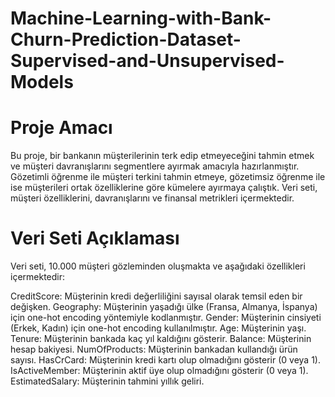 # Machine-Learning-with-Bank-Churn-Prediction-Dataset-Supervised-and-Unsupervised-Models
# Proje Amacı
Bu proje, bir bankanın müşterilerinin terk edip etmeyeceğini tahmin etmek ve müşteri davranışlarını segmentlere ayırmak amacıyla hazırlanmıştır. Gözetimli 
öğrenme ile müşteri terkini tahmin etmeye, gözetimsiz öğrenme ile ise müşterileri ortak özelliklerine göre kümelere ayırmaya çalıştık. Veri seti, müşteri özelliklerini, 
davranışlarını ve finansal metrikleri içermektedir.
# Veri Seti Açıklaması
Veri seti, 10.000 müşteri gözleminden oluşmakta ve aşağıdaki özellikleri içermektedir:

CreditScore: Müşterinin kredi değerliliğini sayısal olarak temsil eden bir değişken.
Geography: Müşterinin yaşadığı ülke (Fransa, Almanya, İspanya) için one-hot encoding yöntemiyle kodlanmıştır.
Gender: Müşterinin cinsiyeti (Erkek, Kadın) için one-hot encoding kullanılmıştır.
Age: Müşterinin yaşı.
Tenure: Müşterinin bankada kaç yıl kaldığını gösterir.
Balance: Müşterinin hesap bakiyesi.
NumOfProducts: Müşterinin bankadan kullandığı ürün sayısı.
HasCrCard: Müşterinin kredi kartı olup olmadığını gösterir (0 veya 1).
IsActiveMember: Müşterinin aktif üye olup olmadığını gösterir (0 veya 1).
EstimatedSalary: Müşterinin tahmini yıllık geliri.
